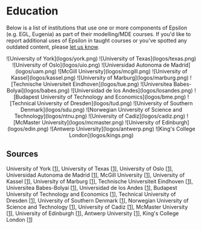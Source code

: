 # Education

<style>
	img { padding: 10px; }
</style>

Below is a list of institutions that use one or more components of Epsilon (e.g. EGL, Eugenia) as part of their modelling/MDE courses. If you'd like to report additional uses of Epsilon in taught courses or you've spotted any outdated content, please [let us know](../../forum).

<center>
![University of York](logos/york.png)
![University of Texas](logos/texas.png)
![University of Oslo](logos/uio.png)
![Universidad Autonoma de Madrid](logos/uam.png)
![McGill University](logos/mcgill.png)
![University of Kassel](logos/kassel.png)
![University of Marburg](logos/marburg.png)
![Technische Universiteit Eindhoven](logos/tue.png)
![Universitea Babes-Bolyai](logos/babes.png)
![Universidad de los Andes](logos/losandes.png)
![Budapest University of Technology and Economics](logos/bme.png)
![Technical University of Dresden](logos/tud.png)
![University of Southern Denmark](logos/sdu.png)
![Norwegian University of Science and Technology](logos/ntnu.png)
![University of Cadiz](logos/cadiz.png)
![McMaster University](logos/mcmaster.png)
![University of Edinburgh](logos/edin.png)
![Antwerp University](logos/antwerp.png)
![King's College London](logos/kings.png)
</center>

## Sources


University of York 
	[[1](http://www.cs.york.ac.uk/postgraduate/modules/mode.html)],
University of Texas 
	[[1](http://www.cs.utexas.edu/~jbarbosa/CS392F/)],
University of Oslo 
	[[1](http://www.uio.no/studier/emner/matnat/ifi/INF5120/v13/obligs/oblig-2-description-2013-ajb.pdf)],
Universidad Autonoma de Madrid 
	[[1](http://astreo.ii.uam.es/~jlara/doctorado.2011/4_Generacion_codigo.pdf)],
McGill University
    [[1](http://msdl.cs.mcgill.ca/people/hv/teaching/MSBDesign/presentations/Eugenia_EMFatic/presentation.pdf)],
University of Kassel 
	[[1](http://seblog.cs.uni-kassel.de/wp-content/uploads/2009/11/SE2_Uebung4.pdf)],
University of Marburg 
	[[1](http://www.mathematik.uni-marburg.de/~arendt/fopra12/slides/Neue%20FoPras%20Arendt.pptx)],
Technische Universiteit Eindhoven 
	[[1](http://www.win.tue.nl/~mvdbrand/courses/GLT/1314/exercises/assignment4and5.pdf)],
Universitea Babes-Bolyai 
	[[1](http://www.cs.ubbcluj.ro/~ilazar/ssm/)],
Universidad de los Andes 
	[[1](http://sistemas.uniandes.edu.co/~isis4712/dokuwiki/doku.php?id=tut_eugenia)],
Budapest University of Technology and Economics 
	[[1](https://inf.mit.bme.hu/sites/default/files/materials/category/kateg%C3%B3ria/oktat%C3%A1s/v%C3%A1laszthat%C3%B3-t%C3%A1rgyak/eclipse-alap%C3%BA-fejleszt%C3%A9s-%C3%A9s-integr%C3%A1ci%C3%B3/13/gmf.pdf)],
Technical University of Dresden 
	[[1](http://st-teach.inf.tu-dresden.de/wiki/images/The_Eclipse_Modeling_Framework_(EMF)_-_Christoph_Seidl_(commented).pdf)],
University of Southern Denmark 
	[[1](http://websrv0a.sdu.dk/ups/SSE02/slides/lecture-10.pdf)],
Norwegian University of Science and Technology 
	[[1](https://files.itslearning.com/data/ntnu/open/co37331/1759069.pdf)],
University of Cadiz 
	[[1](http://ocw.uca.es/pluginfile.php/2491/mod_resource/content/0/T5%20-%20Desarrollo%20del%20formato%20de%20representaci%C3%B3n.pdf)],
McMaster University 
	[[1](http://www.cas.mcmaster.ca/~maibaum/Toms_Mac_Site/CAS756.html)],
University of Edinburgh 
	[[1](http://www.inf.ed.ac.uk/teaching/courses/sdm/labs/mdd.html)],
Antwerp University 
	[[1](http://msdl.cs.mcgill.ca/people/hv/teaching/MSBDesign/projects/Joanna.Kisaakye/presentation)],
King's College London
	[[1](https://nms.kcl.ac.uk/kevin.lano/6ccs3sad/lecture%2010.pdf)]